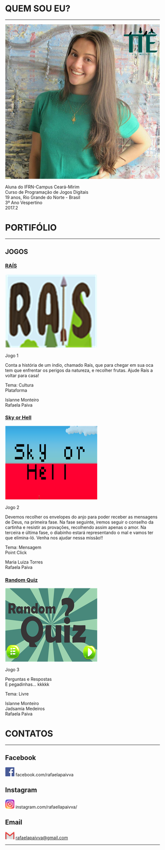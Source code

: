 # QUEM SOU EU?
* * * 

![RAFAELA.png](RAFAELA.png)  

 Aluna do IFRN-Campus Ceará-Mirim  
 Curso de Programação de Jogos Digitais  
 19 anos, Rio Grande do Norte - Brasil  
 3º Ano Vespertino  
 2017.2  

# PORTIFÓLIO  

* * *  
  
## JOGOS

### [RAÍS]()  

[![](RAIS300X240.png)](https://rafaelapaivva.github.io/Rais/index)    

Jogo 1    
  
Conta a história de um índio, chamado Raís, que para chegar em sua oca tem que enfrentar os perigos da natureza, e recolher frutas. Ajude Raís a voltar para casa!    

Tema: Cultura  
Plataforma  

Islanne Monteiro  
Rafaela Paiva  
  


### [Sky or Hell]()

[![](SOH300X240.png)](https://rafaelapaivva.github.io/JogoSkyOrHelll/)   

Jogo 2     
  
Devemos recolher os envelopes do anjo para poder receber as mensagens de Deus, na primeira fase. Na fase seguinte, iremos seguir o conselho da cartinha e resistir as provações, recolhendo assim apenas o amor. Na terceira e última fase, o diabinho estará representando o mal e vamos ter que elimina-ló. Venha nos ajudar nessa missão!!   

Tema: Mensagem   
Point Click  

Maria Luiza Torres  
Rafaela Paiva   

  

### [Random Quiz]()

[![](RD300X240.png)](https://jadsamiamedeiros.github.io/randomquiz/)    

Jogo 3    
  
Perguntas e Respostas  
E pegadinhas... kkkkk   
  
Tema: Livre  

Islanne Monteiro  
Jadsamia Medeiros  
Rafaela Paiva  

   

# CONTATOS  

* * *  

## Facebook  
  
[![](FACEBOOK30.png)](https://www.facebook.com/rafaelapaivva)   facebook.com/rafaelapaivva 
 
## Instagram 
  
[![](INSTA30.png)](https://www.instagram.com/rafaellapaivva/)   instagram.com/rafaellapaivva/  
  
## Email  
  
[![](GMAIL30.png)](https://mail.google.com/mail/u/0/#inbox)   rafaelapaivva@gmail.com  
  
* * *   
